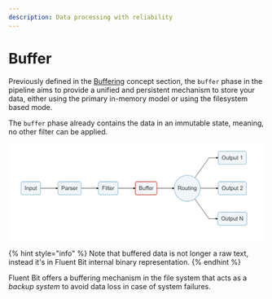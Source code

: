 ```yaml
---
description: Data processing with reliability
---
```


# Buffer

Previously defined in the [Buffering](../buffering.md) concept section, the `buffer` phase in the pipeline aims to provide a unified and persistent mechanism to store your data, either using the primary in-memory model or using the filesystem based mode.

The `buffer` phase already contains the data in an immutable state, meaning, no other filter can be applied.

![](../../.gitbook/assets/logging_pipeline_buffer%20%281%29%20%281%29%20%281%29.png)

{% hint style="info" %}
Note that buffered data is not longer a raw text, instead it's in Fluent Bit internal binary representation.
{% endhint %}

Fluent Bit offers a buffering mechanism in the file system that acts as a _backup system_ to avoid data loss in case of system failures.

